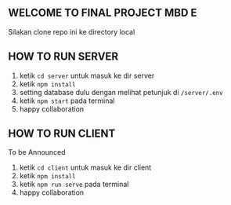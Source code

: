 ## WELCOME TO FINAL PROJECT MBD E

Silakan clone repo ini ke directory local

## HOW TO RUN SERVER

1. ketik `cd server` untuk masuk ke dir server
2. ketik `npm install`
3. setting database dulu dengan melihat petunjuk di `/server/.env`
4. ketik `npm start` pada terminal
5. happy collaboration

## HOW TO RUN CLIENT

To be Announced

1. ketik `cd client` untuk masuk ke dir client
2. ketik `npm install`
3. ketik `npm run serve` pada terminal
4. happy collaboration
